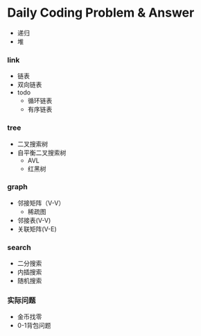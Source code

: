 # Daily Coding Problem & Answer
- 递归
- 堆
### link
- 链表
- 双向链表
- todo
    - 循环链表
    - 有序链表

### tree
- 二叉搜索树
- 自平衡二叉搜索树
    - AVL
    - 红黑树

### graph
- 邻接矩阵（V-V）
    - 稀疏图
- 邻接表(V-V)
- 关联矩阵(V-E)

### search
- 二分搜索
- 内插搜索
- 随机搜索

### 实际问题
- 金币找零
- 0-1背包问题
